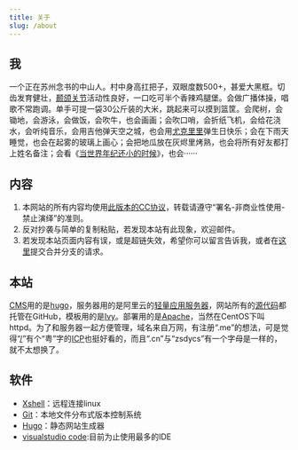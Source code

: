 ```yaml
---
title: 关于
slug: /about
---
```


## 我 

一个正在苏州念书的中山人。村中身高扛把子，双眼度数500+，甚爱大黑框。切齿发育健壮，[颞颌关节](https://baike.baidu.com/item/%E9%A2%9E%E9%A2%8C%E5%85%B3%E8%8A%82/8368054?fr=aladdin)活动性良好，一口吃可半个香辣鸡腿堡。会做广播体操，唱歌不常跑调。单手可提一袋30公斤装的大米，跳起来可以摸到篮筐。会爬树，会锄地，会游泳，会做饭，会吹牛，也会画画；会吹口哨，会折纸飞机，会给花浇水，会听纯音乐，会用吉他弹天空之城，也会用[尤克里里](https://baike.baidu.com/item/%E5%B0%A4%E5%85%8B%E9%87%8C%E9%87%8C/805901?fr=aladdin)弹生日快乐；会在下雨天睡觉，也会在起雾的玻璃上画心；会把地瓜放在灰烬里烤熟，也会将所有好友都打上姓名备注；会看《[当世界年纪还小的时候](https://baike.baidu.com/item/%E5%BD%93%E4%B8%96%E7%95%8C%E5%B9%B4%E7%BA%AA%E8%BF%98%E5%B0%8F%E7%9A%84%E6%97%B6%E5%80%99/7385757?fromtitle=%E3%80%8A%E5%BD%93%E4%B8%96%E7%95%8C%E5%B9%B4%E7%BA%AA%E8%BF%98%E5%B0%8F%E7%9A%84%E6%97%B6%E5%80%99%E3%80%8B&fromid=582765)》，也会······  

## 内容

1. 本网站的所有内容均使用[此版本的CC协议](https://creativecommons.org/licenses/by-nc-nd/4.0/)，转载请遵守“署名-非商业性使用-禁止演绎”的准则。
1. 反对抄袭与简单的复制粘贴，若发现本站有此现象，欢迎邮件。
1. 若发现本站页面内容有误，或是超链失效，希望你可以留言告诉我，或者在[这里](https://github.com/zsdycs/zsdycs-blog)提交合并分支的请求。

## 本站

[CMS](https://baike.baidu.com/item/CMS/315935?fr=aladdin)用的是[hugo](https://gohugo.io/)，服务器用的是阿里云的[轻量应用服务器](https://www.aliyun.com/product/swas?spm=5176.10695662.857084.1.52826be5r9KYg3)，网站所有的[源代码](https://github.com/zsdycs/zsdycs-blog)都托管在GitHub，模板用的是[Ivy](https://github.com/dmulholland/ivy)。部署用的是[Apache](https://www.apache.org/)，当然在CentOS下叫httpd。为了和服务器一起方便管理，域名来自万网，有注册“.me”的想法，可是觉得“[/](https:zsdycs.cn)”有个“粤”字的[ICP](https://help.aliyun.com/noticelist/articleid/20004987.html?&msctype=email&mscareaid=cn&mscsiteid=cn&mscmsgid=6970119010900143834&&spm=a2c4k.12424349.zh-cnc.12&)也挺好看的，而且“.cn”与“zsdycs”有一个字母是一样的，就不太想换了。


## 软件

- [Xshell](https://www.netsarang.com/zh/xshell/)：远程连接linux
- [Git](https://git-scm.com/)：本地文件分布式版本控制系统
- [Hugo](http://gohugo.io)：静态网站生成器
- [visualstudio code](https://code.visualstudio.com/):目前为止使用最多的IDE
